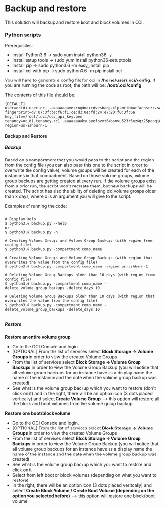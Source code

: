 # Backup and restore
This solution will backup and restore boot and block volumes in OCI.


### Python scripts
Prerequisites:
  * Install Python3.6 -> sudo yum install python36 -y
  * Install setup tools -> sudo yum install python36-setuptools
  * Install pip -> sudo python3.6 -m easy_install pip
  * Install oci with pip -> sudo python3.6 -m pip install oci

You will have to generate a config file for oci in **/home/user/.oci/config**. If you are running the code as root, the path will be: **/root/.oci/config**

The contents of this file should be:
```
[DEFAULT]
user=ocid1.user.oc1..aaaaaaaav6zc6gd6attdvesbaqj2klp2mribm4rfacbstzk7sag6yhmzetqa
fingerprint=d7:07:3f:b6:f6:f1:ce:d3:0e:fd:24:e7:20:f0:3f:6a
key_file=/root/.oci/oci_api_key.pem
tenancy=ocid1.tenancy.oc1..aaaaaaaaksusyefovxt64bsovu523r5ez6qz25pcnqjw2a243qjmft5n7drq
region=us-ashburn-1
```

#### Backup and Restore

##### Backup
Based on a compartment that you would pass to the script and the region from the config file (you can also pass this one to the script in order to overwrite the config value), volume groups will be created for each of the instances in that compartment.
Based on those volume groups, volume group backups are getting created at every run. If the volume groups exist from a prior run, the script won't recreate them, but new backups will be created.
The script has also the ability of deleting old volume groups older than x days, where x is an argument you will give to the script.

Examples of running the code:
```

# Display help
$ python3.6 backup.py --help
or
$ python3.6 backup.py -h

# Creating Volume Groups and Volume Group Backups (with region from config file)
$ python3.6 backup.py -compartment comp_name

# Creating Volume Groups and Volume Group Backups (with region that overwrites the value from the config file)
$ python3.6 backup.py -compartment comp_name -region us-ashburn-1

# Deleting Volume Group Backups older than 10 days (with region from config file)
$ python3.6 backup.py -compartment comp_name -delete_volume_group_backups -delete_days 10

# Deleting Volume Group Backups older than 10 days (with region that overwrites the value from the config file)
$ python3.6 backup.py -compartment comp_name -delete_volume_group_backups -delete_days 10


```

##### Restore

**Restore an entire volume group**
* Go to the OCI Console and login.
* [OPTIONAL] From the list of services select **Block Storage -> Volume Groups** in order to view the created Volume Groups
* From the list of services select **Block Storage -> Volume Group Backups** in order to view the Volume Group Backup (you will notice that all volume group backups for an instance have as a display name the name of the instance and the date when the volume group backup was created)
* See what is the volume group backup which you want to restore (don't click on it) and in the right, there will be an option icon (3 dots placed vertically) and select **Create Volume Group** --> this option will restore all the block and boot volumes from the volume group backup

**Restore one boot/block volume**
* Go to the OCI Console and login.
* [OPTIONAL] From the list of services select **Block Storage -> Volume Groups** in order to view the created Volume Groups
* From the list of services select **Block Storage -> Volume Group Backups** in order to view the Volume Group Backup (you will notice that all volume group backups for an instance have as a display name the name of the instance and the date when the volume group backup was created)
* See what is the volume group backup which you want to restore and click on it
* Select from left boot or block volumes (depending on what you want to restore)
* In the right, there will be an option icon (3 dots placed veritcally) and select **Create Block Volume / Create Boot Volume (depending on the option you selected before)** --> this option will restore one block/boot volume